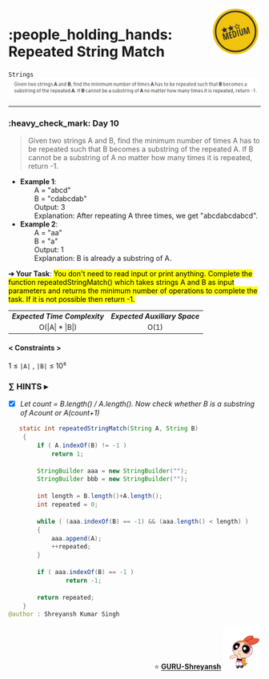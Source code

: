 <img align='right' src="https://github.com/guru-shreyansh/GeeksforGeeks-30-Days-of-Code/blob/main/!DOC!/Medium%232.png" width="100">
<h1>:people_holding_hands: Repeated String Match</h1>

`Strings`
<img align='centre' src="https://github.com/guru-shreyansh/GeeksforGeeks-30-Days-of-Code/blob/main/Day%3C10%3E/D10.png">
________________________________________________________________________________________________________________________________________________________
<h3>:heavy_check_mark: Day 10</h3>
<blockquote>Given two strings A and B, find the minimum number of times A has to be repeated such that B becomes a substring of the repeated A. If B cannot be a substring of A no matter how many times it is repeated, return -1.</blockquote>

* **Example 1**:<br>
&emsp;&emsp;A = "abcd"<br>
&emsp;&emsp;B = "cdabcdab"<br>
&emsp;&emsp;Output: 3<br>
&emsp;&emsp;Explanation: After repeating A three times, we get "abcdabcdabcd".<br>
* **Example 2**:<br>
&emsp;&emsp;A = "aa"<br>
&emsp;&emsp;B = "a"<br>
&emsp;&emsp;Output: 1<br>
&emsp;&emsp;Explanation: B is already a substring of A.<br>

**➔ Your Task**:
<mark>You don't need to read input or print anything. Complete the function repeatedStringMatch() which takes strings A and B as input parameters and returns the minimum number of operations to complete the task. If it is not possible then return -1.</mark>

<table align="center">
      <tr><td><em><b>Expected Time Complexity</td> <td><em><b>Expected Auxiliary Space</td></tr>
      <tr><td align="center">O(|A| * |B|)</td> <td align="center">O(1)</td></tr>
</table>

#### < Constraints >
1  ≤ ` |A| ` , ` |B| ` ≤  10⁵<br>

###      ∑ HINTS ▸
- [x] _Let count = B.length() / A.length(). Now check whether B is a substring of A*count or A*(count+1)_
```java
   static int repeatedStringMatch(String A, String B) 
	{
	    if ( A.indexOf(B) != -1 )
	        return 1;
	    
	    StringBuilder aaa = new StringBuilder("");
	    StringBuilder bbb = new StringBuilder("");
	    
	    int length = B.length()+A.length();
	    int repeated = 0;
	    
	    while ( (aaa.indexOf(B) == -1) && (aaa.length() < length) )
	    {
	        aaa.append(A);
	        ++repeated;	     
	    }
	    
	    if ( aaa.indexOf(B) == -1 )
	            return -1;
	    
	    return repeated;
	}
@author : Shreyansh Kumar Singh
```
<p align="right"> ⭐️ <a href="https://github.com/GURU-Shreyansh" target="_blank"> <b>GURU-Shreyansh</b></a>
      <img src="https://github.com/guru-shreyansh/GeeksforGeeks-30-Days-of-Code/blob/main/!DOC!/GIF--Happy-Powerpuff-Girls-Qakyyrk1IKwuK8YtQ6.gif" width="75"> </p>
<!--
#GURU ツ
-->
